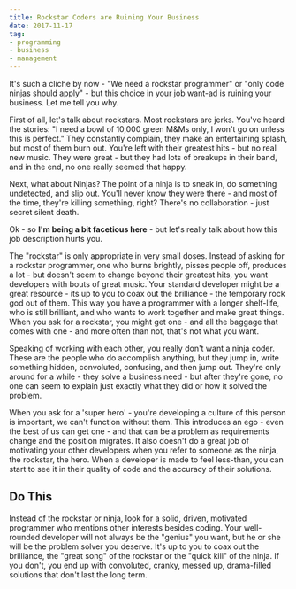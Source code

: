 ```yaml
---
title: Rockstar Coders are Ruining Your Business
date: 2017-11-17
tag:
- programming
- business
- management
---
```

It's such a cliche by now - "We need a rockstar programmer" or "only code ninjas should apply" - but this choice in your job want-ad is ruining your business. Let me tell you why.

<!--more-->

First of all, let's talk about rockstars.  Most rockstars are jerks.  You've heard the stories: "I need a bowl of 10,000 green M&Ms only, I won't go on unless this is perfect."  They constantly complain, they make an entertaining splash, but most of them burn out.  You're left with their greatest hits - but no real new music.  They were great - but they had lots of breakups in their band, and in the end, no one really seemed that happy.

Next, what about Ninjas?  The point of a ninja is to sneak in, do something undetected, and slip out. You'll never know they were there - and most of the time, they're killing something, right? There's no collaboration - just secret silent death.

Ok - so **I'm being a bit facetious here**  - but let's really talk about how this job description hurts you.

The "rockstar" is only appropriate in very small doses. Instead of asking for a rockstar programmer, one who burns brightly, pisses people off, produces a lot - but doesn't seem to change beyond their greatest hits, you want developers with bouts of great music.  Your standard developer might be a great resource - its up to you to coax out the brilliance - the temporary rock god out of them.  This way you have a programmer with a longer shelf-life, who is still brilliant, and who wants to work together and make great things.  When you ask for a rockstar, you might get one - and all the baggage that comes with one - and more often than not, that's not what you want.

Speaking of working with each other, you really don't want a ninja coder.  These are the people who do accomplish anything, but they jump in, write something hidden, convoluted, confusing, and then jump out.  They're only around for a while - they solve a business need - but after they're gone, no one can seem to explain just exactly what they did or how it solved the problem.

When you ask for a 'super hero' - you're developing a culture of this person is important, we can't function without them.  This introduces an ego - even the best of us can get one - and that can be a problem as requirements change and the position migrates.  It also doesn't do a great job of motivating your other developers when you refer to someone as the ninja, the rockstar, the hero.  When a developer is made to feel less-than, you can start to see it in their quality of code and the accuracy of their solutions.

## Do This

Instead of the rockstar or ninja, look for a solid, driven, motivated programmer who mentions other interests besides coding. Your well-rounded developer will not always be the "genius" you want, but he or she will be the problem solver you deserve. It's up to you to coax out the brilliance, the "great song" of the rockstar or the "quick kill" of the ninja.  If you don't, you end up with convoluted, cranky, messed up, drama-filled solutions that don't last the long term.